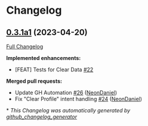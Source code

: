 # Changelog

## [0.3.1a1](https://github.com/NeonGeckoCom/skill-data_controls/tree/0.3.1a1) (2023-04-20)

[Full Changelog](https://github.com/NeonGeckoCom/skill-data_controls/compare/0.3.0...0.3.1a1)

**Implemented enhancements:**

- \[FEAT\] Tests for Clear Data [\#22](https://github.com/NeonGeckoCom/skill-data_controls/issues/22)

**Merged pull requests:**

- Update GH Automation [\#26](https://github.com/NeonGeckoCom/skill-data_controls/pull/26) ([NeonDaniel](https://github.com/NeonDaniel))
- Fix "Clear Profile" intent handling [\#24](https://github.com/NeonGeckoCom/skill-data_controls/pull/24) ([NeonDaniel](https://github.com/NeonDaniel))



\* *This Changelog was automatically generated by [github_changelog_generator](https://github.com/github-changelog-generator/github-changelog-generator)*
